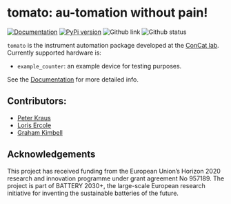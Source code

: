 # tomato: au-tomation without pain!

[![Documentation](https://badgen.net/badge/docs/dgbowl.github.io/grey?icon=firefox)](https://dgbowl.github.io/tomato)
[![PyPi version](https://badgen.net/pypi/v/dgpost/?icon=pypi)](https://pypi.org/project/tomato)
![Github link](https://badgen.net/github/tag/dgbowl/tomato/?icon=github)
![Github status](https://badgen.net/github/checks/dgbowl/tomato/?icon=github)

`tomato` is the instrument automation package developed at the [ConCat lab](https://tu.berlin/en/concat). Currently supported hardware is:

- `example_counter`: an example device for testing purposes.

See the [Documentation](https://dgbowl.github.io/tomato) for more detailed info.

## Contributors:
- [Peter Kraus](http://github.com/PeterKraus)
- [Loris Ercole](http://github.com/lorisercole)
- [Graham Kimbell](http://github.com/g-kimbell)

## Acknowledgements

This project has received funding from the European Union’s Horizon 2020 research and innovation programme under grant agreement No 957189. The project is part of BATTERY 2030+, the large-scale European research initiative for inventing the sustainable batteries of the future.
